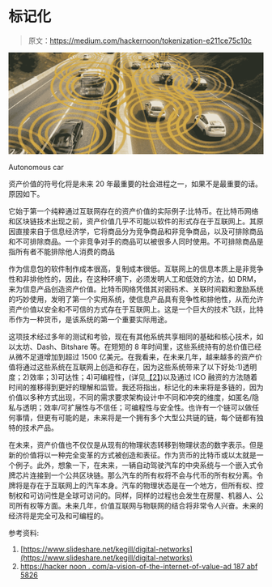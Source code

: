 # 标记化

> 原文：<https://medium.com/hackernoon/tokenization-e211ce75c10c>

![](img/bb42d5edf769f906115f68996d0a5b09.png)

Autonomous car

资产价值的符号化将是未来 20 年最重要的社会进程之一，如果不是最重要的话。原因如下。

它始于第一个纯粹通过互联网存在的资产价值的实际例子:比特币。在比特币网络和区块链技术出现之前，资产价值几乎不可能以软件的形式存在于互联网上。其原因直接来自于信息经济学，它将商品分为竞争商品和非竞争商品，以及可排除商品和不可排除商品。一个非竞争对手的商品可以被很多人同时使用。不可排除商品是指所有者不能排除他人消费的商品

作为信息包的软件制作成本很高，复制成本很低。互联网上的信息本质上是非竞争性和非排他性的，因此，在这种环境下，必须发明人工和低效的方法，如 DRM，来为信息产品创造资产价值。比特币网络凭借其对密码术、关联时间戳和激励系统的巧妙使用，发明了第一个实用系统，使信息产品具有竞争性和排他性，从而允许资产价值以安全和不可信的方式存在于互联网上。这是一个巨大的技术飞跃，比特币作为一种货币，是该系统的第一个重要实际用途。

这项技术经过多年的测试和考验，现在有其他系统共享相同的基础和核心技术，如以太坊、Dash、Bitshare 等。在短短的 8 年时间里，这些系统持有的总价值已经从微不足道增加到超过 1500 亿美元。在我看来，在未来几年，越来越多的资产价值将通过这些系统在互联网上创造和存在，因为这些系统带来了以下好处:1)透明度；2)效率；3)可达性；4)可编程性，(详见[【2】](https://hackernoon.com/a-vision-of-the-internet-of-value-ad187abf5826))以及通过 ICO 融资的方法随着时间的推移得到更好的理解和监管。我还将指出，标记化的未来将是多链的，因为价值以多种方式出现，不同的需求要求架构设计中不同和冲突的维度，如匿名/隐私与透明；效率/可扩展性与不信任；可编程性与安全性。也许有一个链可以做任何事情，但更有可能的是，未来将是一个拥有多个大型公共链的链，每个链都有独特的技术产品。

在未来，资产价值也不仅仅是从现有的物理状态转移到物理状态的数字表示。但是新的价值将以一种完全变革的方式被创造和表征。作为货币的比特币或以太就是一个例子。此外，想象一下，在未来，一辆自动驾驶汽车的中央系统与一个嵌入式令牌芯片连接到一个公共区块链。那么汽车的所有权将不会与代币的所有权分离。令牌将是存在于互联网上的汽车本身。汽车的物理状态是在一个地方，但所有权、控制权和可访问性是全球可访问的。同样，同样的过程也会发生在房屋、机器人、公司所有权等方面。未来几年，价值互联网与物联网的结合将非常令人兴奋。未来的经济将是完全可及和可编程的。

参考资料:

1.  [https://www.slideshare.net/kegill/digital-networks](https://www.slideshare.net/kegill/digital-networks)
2.  [https://hacker noon . com/a-vision-of-the-internet-of-value-ad 187 abf 5826](https://hackernoon.com/a-vision-of-the-internet-of-value-ad187abf5826)